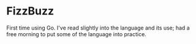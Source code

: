 # FizzBuzz

First time using Go. I've read slightly into the language and its use; had a free morning to put some of the language into practice. 
